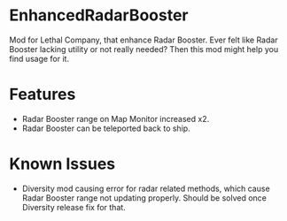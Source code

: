 # EnhancedRadarBooster
Mod for Lethal Company, that enhance Radar Booster.
Ever felt like Radar Booster lacking utility or not really needed? Then this mod might help you find usage for it.
# Features
* Radar Booster range on Map Monitor increased x2.
* Radar Booster can be teleported back to ship.   
# Known Issues
* Diversity mod causing error for radar related methods, which cause Radar Booster range not updating properly. Should be solved once Diversity release fix for that.